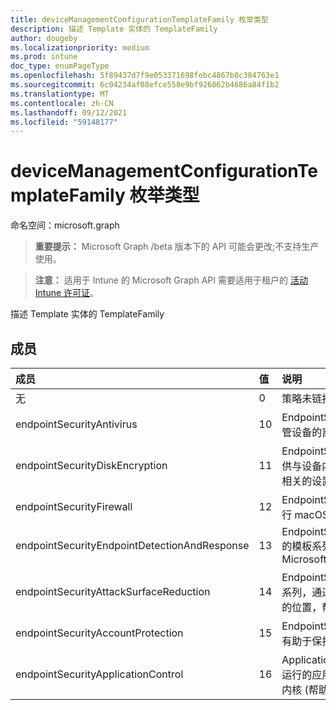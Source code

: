 ```yaml
---
title: deviceManagementConfigurationTemplateFamily 枚举类型
description: 描述 Template 实体的 TemplateFamily
author: dougeby
ms.localizationpriority: medium
ms.prod: intune
doc_type: enumPageType
ms.openlocfilehash: 5f89437d7f9e053371698febc4867b8c384763e1
ms.sourcegitcommit: 6c04234af08efce558e9bf926062b4686a84f1b2
ms.translationtype: MT
ms.contentlocale: zh-CN
ms.lasthandoff: 09/12/2021
ms.locfileid: "59148177"
---
```

# <a name="devicemanagementconfigurationtemplatefamily-enum-type"></a>deviceManagementConfigurationTemplateFamily 枚举类型

命名空间：microsoft.graph

> **重要提示：** Microsoft Graph /beta 版本下的 API 可能会更改;不支持生产使用。

> **注意：** 适用于 Intune 的 Microsoft Graph API 需要适用于租户的 [活动 Intune 许可证](https://go.microsoft.com/fwlink/?linkid=839381)。

描述 Template 实体的 TemplateFamily

## <a name="members"></a>成员
|成员|值|说明|
|:---|:---|:---|
|无|0|策略未链接到模板时，模板系列默认为|
|endpointSecurityAntivirus|10 |EndpointSecurity 防病毒的模板系列，用于管理托管设备的离散防病毒设置组|
|endpointSecurityDiskEncryption|11|EndpointSecurityDiskEncryption 的模板系列，提供与设备内置加密方法（如 FileVault 或 BitLocker）相关的设置|
|endpointSecurityFirewall|12 |EndpointSecurityFirewall 的模板系列，可帮助为运行 macOS 和 Windows 10|
|endpointSecurityEndpointDetectionAndResponse|13|EndpointSecurityEndpointDetectionAndResponse 的模板系列，便于管理 EDR 设置，以及将设备载入 Microsoft Defender for Endpoint|
|endpointSecurityAttackSurfaceReduction|14 |EndpointSecurityAttackSurfaceReduction 的模板系列，通过最大程度地减少组织易受网络威胁和攻击的位置，帮助减少攻击面|
|endpointSecurityAccountProtection|15 |EndpointSecurityAccountProtection 的模板系列，有助于保护用户的标识和帐户|
|endpointSecurityApplicationControl|16 |ApplicationControl 的模板系列，通过限制用户可以运行的应用程序和在 System Core 中运行的代码和内核 (帮助) |




